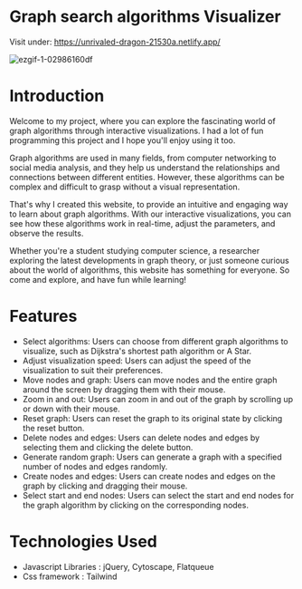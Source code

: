 # Graph search algorithms Visualizer
Visit under: https://unrivaled-dragon-21530a.netlify.app/

![ezgif-1-02986160df](https://user-images.githubusercontent.com/114762651/236030837-d0492837-3bd8-46e5-893c-ee1ac5045c59.gif)

# Introduction
Welcome to my project, where you can explore the fascinating world of graph algorithms through interactive visualizations. I had a lot of fun programming this project and I hope you'll enjoy using it too.

Graph algorithms are used in many fields, from computer networking to social media analysis, and they help us understand the relationships and connections between different entities. However, these algorithms can be complex and difficult to grasp without a visual representation.

That's why I created this website, to provide an intuitive and engaging way to learn about graph algorithms. With our interactive visualizations, you can see how these algorithms work in real-time, adjust the parameters, and observe the results.

Whether you're a student studying computer science, a researcher exploring the latest developments in graph theory, or just someone curious about the world of algorithms, this website has something for everyone. So come and explore, and have fun while learning!

# Features 
* Select algorithms: Users can choose from different graph algorithms to visualize, such as Dijkstra's shortest path algorithm or A Star.
* Adjust visualization speed: Users can adjust the speed of the visualization to suit their preferences.
* Move nodes and graph: Users can move nodes and the entire graph around the screen by dragging them with their mouse.
* Zoom in and out: Users can zoom in and out of the graph by scrolling up or down with their mouse.
* Reset graph: Users can reset the graph to its original state by clicking the reset button.
* Delete nodes and edges: Users can delete nodes and edges by selecting them and clicking the delete button.
* Generate random graph: Users can generate a graph with a specified number of nodes and edges randomly.
* Create nodes and edges: Users can create nodes and edges on the graph by clicking and dragging their mouse.
* Select start and end nodes: Users can select the start and end nodes for the graph algorithm by clicking on the corresponding nodes.

# Technologies Used
* Javascript Libraries : jQuery, Cytoscape, Flatqueue
* Css framework : Tailwind
